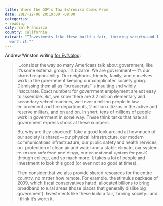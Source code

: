 ```yaml
---
title: Where the GOP’s Tax Extremism Comes From
date: 2017-12-06 20:19:00 -08:00
categories:
- reading
city: San Francisco
country: California
extract: "“Investments like these build a fair, thriving society…and I think it’s
  worth it.”"
---
```


Andrew Winston writing [for Ev’s blog](https://medium.com/@AndrewWinston/where-the-gops-tax-extremism-comes-from-90eb10e38b1c):

> ...consider the way so many Americans talk about government, like it’s some external group. It’s bizarre. We are government — it’s our shared responsibility. Our neighbors, friends, family, and ourselves work in the government keeping our complicated society going. Dismissing them all as “bureaucrats” is insulting and wildly inaccurate. Exact numbers for government employment are not easy to assemble. But, we know there are 3.2 million elementary and secondary school teachers, well over a million people in law enforcement and fire departments, 2 million citizens in the active and reserve military, and on and on. In short, tens of millions of people work in government in some way. Those think tanks that hate all government express shock at these numbers.
>
> But why are they shocked? Take a good look around at how much of our society is shared — our physical infrastructure, our modern communications infrastructure, our public safety and health services, our protection of clean air and water and a stable climate, our system to ensure safe food and drugs, our educational system for pre-K through college, and so much more. It takes a lot of people and investment to look this good (or even not so good at times).
> 
> Then consider that we also provide shared resources for the entire country, no matter how remote. For example, the stimulus package of 2009, which fiscal conservatives hated, allocated billions to bring broadband to rural areas (those places that generally dislike big government). Investments like these build a fair, thriving society…and I think it’s worth it.